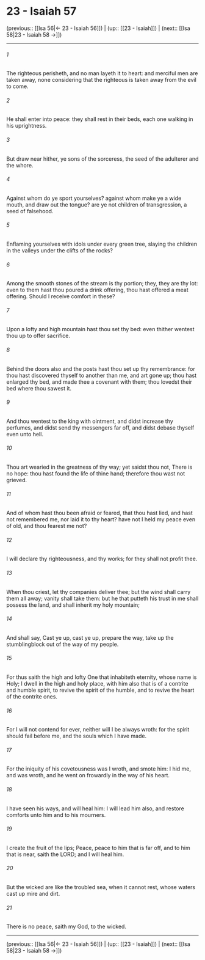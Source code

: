# 23 - Isaiah 57

(previous:: [[Isa 56|← 23 - Isaiah 56]]) | (up:: [[23 - Isaiah]]) | (next:: [[Isa 58|23 - Isaiah 58 →]])

***


###### 1 
The righteous perisheth, and no man layeth it to heart: and merciful men are taken away, none considering that the righteous is taken away from the evil to come. 

###### 2 
He shall enter into peace: they shall rest in their beds, each one walking in his uprightness. 

###### 3 
But draw near hither, ye sons of the sorceress, the seed of the adulterer and the whore. 

###### 4 
Against whom do ye sport yourselves? against whom make ye a wide mouth, and draw out the tongue? are ye not children of transgression, a seed of falsehood. 

###### 5 
Enflaming yourselves with idols under every green tree, slaying the children in the valleys under the clifts of the rocks? 

###### 6 
Among the smooth stones of the stream is thy portion; they, they are thy lot: even to them hast thou poured a drink offering, thou hast offered a meat offering. Should I receive comfort in these? 

###### 7 
Upon a lofty and high mountain hast thou set thy bed: even thither wentest thou up to offer sacrifice. 

###### 8 
Behind the doors also and the posts hast thou set up thy remembrance: for thou hast discovered thyself to another than me, and art gone up; thou hast enlarged thy bed, and made thee a covenant with them; thou lovedst their bed where thou sawest it. 

###### 9 
And thou wentest to the king with ointment, and didst increase thy perfumes, and didst send thy messengers far off, and didst debase thyself even unto hell. 

###### 10 
Thou art wearied in the greatness of thy way; yet saidst thou not, There is no hope: thou hast found the life of thine hand; therefore thou wast not grieved. 

###### 11 
And of whom hast thou been afraid or feared, that thou hast lied, and hast not remembered me, nor laid it to thy heart? have not I held my peace even of old, and thou fearest me not? 

###### 12 
I will declare thy righteousness, and thy works; for they shall not profit thee. 

###### 13 
When thou criest, let thy companies deliver thee; but the wind shall carry them all away; vanity shall take them: but he that putteth his trust in me shall possess the land, and shall inherit my holy mountain; 

###### 14 
And shall say, Cast ye up, cast ye up, prepare the way, take up the stumblingblock out of the way of my people. 

###### 15 
For thus saith the high and lofty One that inhabiteth eternity, whose name is Holy; I dwell in the high and holy place, with him also that is of a contrite and humble spirit, to revive the spirit of the humble, and to revive the heart of the contrite ones. 

###### 16 
For I will not contend for ever, neither will I be always wroth: for the spirit should fail before me, and the souls which I have made. 

###### 17 
For the iniquity of his covetousness was I wroth, and smote him: I hid me, and was wroth, and he went on frowardly in the way of his heart. 

###### 18 
I have seen his ways, and will heal him: I will lead him also, and restore comforts unto him and to his mourners. 

###### 19 
I create the fruit of the lips; Peace, peace to him that is far off, and to him that is near, saith the LORD; and I will heal him. 

###### 20 
But the wicked are like the troubled sea, when it cannot rest, whose waters cast up mire and dirt. 

###### 21 
There is no peace, saith my God, to the wicked.

***

(previous:: [[Isa 56|← 23 - Isaiah 56]]) | (up:: [[23 - Isaiah]]) | (next:: [[Isa 58|23 - Isaiah 58 →]])

